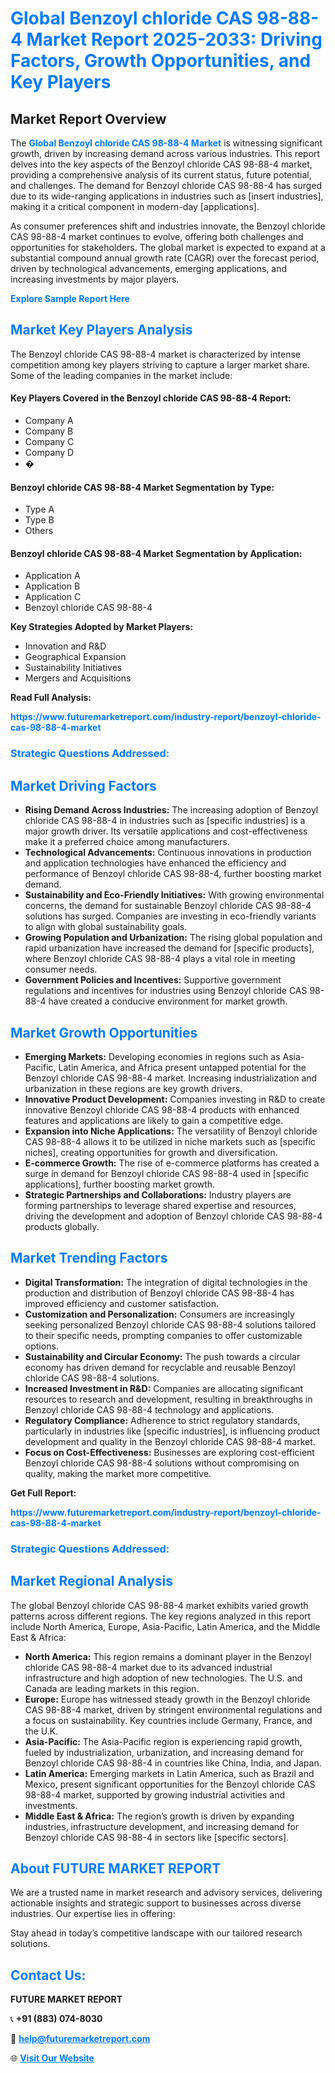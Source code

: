 <h1 style="color: #007BFF;">Global Benzoyl chloride CAS 98-88-4 Market Report 2025-2033: Driving Factors, Growth Opportunities, and Key Players</h1>

<section id="overview">
<h2>Market Report Overview</h2>
<p>The <a href="https://www.futuremarketreport.com/industry-report/benzoyl-chloride-cas-98-88-4-market" style="color: #007BFF; text-decoration: none;"><strong>Global Benzoyl chloride CAS 98-88-4 Market</strong></a> is witnessing significant growth, driven by increasing demand across various industries. This report delves into the key aspects of the Benzoyl chloride CAS 98-88-4 market, providing a comprehensive analysis of its current status, future potential, and challenges. The demand for Benzoyl chloride CAS 98-88-4 has surged due to its wide-ranging applications in industries such as [insert industries], making it a critical component in modern-day [applications].</p>
<p>As consumer preferences shift and industries innovate, the Benzoyl chloride CAS 98-88-4 market continues to evolve, offering both challenges and opportunities for stakeholders. The global market is expected to expand at a substantial compound annual growth rate (CAGR) over the forecast period, driven by technological advancements, emerging applications, and increasing investments by major players.</p>
</section>

<section id="overview">
<p><a href="https://www.futuremarketreport.com/request-sample/reportId=110892" style="color: #007BFF; text-decoration: none;"><strong>Explore Sample Report Here</strong></a></p>
</section>

<section id="key-players">
<h2 style="color: #007BFF;">Market Key Players Analysis</h2>
<p>The Benzoyl chloride CAS 98-88-4 market is characterized by intense competition among key players striving to capture a larger market share. Some of the leading companies in the market include:</p>
<h4>Key Players Covered in the Benzoyl chloride CAS 98-88-4 Report:</h4>
<ul><li>Company A</li><li>Company B</li><li>Company C</li><li>Company D</li><li>�</li></ul>
<h4>Benzoyl chloride CAS 98-88-4 Market Segmentation by Type:</h4>
<ul><li>Type A</li><li>Type B</li><li>Others</li></ul>

<h4>Benzoyl chloride CAS 98-88-4 Market Segmentation by Application:</h4>
<ul><li>Application A</li><li>Application B</li><li>Application C</li><li>Benzoyl chloride CAS 98-88-4</li></ul>
<p><strong>Key Strategies Adopted by Market Players:</strong></p>
<ul>
<li>Innovation and R&D</li>
<li>Geographical Expansion</li>
<li>Sustainability Initiatives</li>
<li>Mergers and Acquisitions</li>
</ul>
</section>

<section>
<p><strong>Read Full Analysis: </strong></p><a href="https://www.futuremarketreport.com/industry-report/benzoyl-chloride-cas-98-88-4-market" style="color: #007BFF; text-decoration: none;"><strong>https://www.futuremarketreport.com/industry-report/benzoyl-chloride-cas-98-88-4-market</strong></a>
<h3 style="color: #007BFF;">Strategic Questions Addressed:</h3>
</section>

<section id="driving-factors">
<h2 style="color: #007BFF;">Market Driving Factors</h2>
<ul>
<li><strong>Rising Demand Across Industries:</strong> The increasing adoption of Benzoyl chloride CAS 98-88-4 in industries such as [specific industries] is a major growth driver. Its versatile applications and cost-effectiveness make it a preferred choice among manufacturers.</li>
<li><strong>Technological Advancements:</strong> Continuous innovations in production and application technologies have enhanced the efficiency and performance of Benzoyl chloride CAS 98-88-4, further boosting market demand.</li>
<li><strong>Sustainability and Eco-Friendly Initiatives:</strong> With growing environmental concerns, the demand for sustainable Benzoyl chloride CAS 98-88-4 solutions has surged. Companies are investing in eco-friendly variants to align with global sustainability goals.</li>
<li><strong>Growing Population and Urbanization:</strong> The rising global population and rapid urbanization have increased the demand for [specific products], where Benzoyl chloride CAS 98-88-4 plays a vital role in meeting consumer needs.</li>
<li><strong>Government Policies and Incentives:</strong> Supportive government regulations and incentives for industries using Benzoyl chloride CAS 98-88-4 have created a conducive environment for market growth.</li>
</ul>
</section>

<section id="growth-opportunities">
<h2 style="color: #007BFF;">Market Growth Opportunities</h2>
<ul>
<li><strong>Emerging Markets:</strong> Developing economies in regions such as Asia-Pacific, Latin America, and Africa present untapped potential for the Benzoyl chloride CAS 98-88-4 market. Increasing industrialization and urbanization in these regions are key growth drivers.</li>
<li><strong>Innovative Product Development:</strong> Companies investing in R&D to create innovative Benzoyl chloride CAS 98-88-4 products with enhanced features and applications are likely to gain a competitive edge.</li>
<li><strong>Expansion into Niche Applications:</strong> The versatility of Benzoyl chloride CAS 98-88-4 allows it to be utilized in niche markets such as [specific niches], creating opportunities for growth and diversification.</li>
<li><strong>E-commerce Growth:</strong> The rise of e-commerce platforms has created a surge in demand for Benzoyl chloride CAS 98-88-4 used in [specific applications], further boosting market growth.</li>
<li><strong>Strategic Partnerships and Collaborations:</strong> Industry players are forming partnerships to leverage shared expertise and resources, driving the development and adoption of Benzoyl chloride CAS 98-88-4 products globally.</li>
</ul>
</section>

<section id="trending-factors">
<h2 style="color: #007BFF;">Market Trending Factors</h2>
<ul>
<li><strong>Digital Transformation:</strong> The integration of digital technologies in the production and distribution of Benzoyl chloride CAS 98-88-4 has improved efficiency and customer satisfaction.</li>
<li><strong>Customization and Personalization:</strong> Consumers are increasingly seeking personalized Benzoyl chloride CAS 98-88-4 solutions tailored to their specific needs, prompting companies to offer customizable options.</li>
<li><strong>Sustainability and Circular Economy:</strong> The push towards a circular economy has driven demand for recyclable and reusable Benzoyl chloride CAS 98-88-4 solutions.</li>
<li><strong>Increased Investment in R&D:</strong> Companies are allocating significant resources to research and development, resulting in breakthroughs in Benzoyl chloride CAS 98-88-4 technology and applications.</li>
<li><strong>Regulatory Compliance:</strong> Adherence to strict regulatory standards, particularly in industries like [specific industries], is influencing product development and quality in the Benzoyl chloride CAS 98-88-4 market.</li>
<li><strong>Focus on Cost-Effectiveness:</strong> Businesses are exploring cost-efficient Benzoyl chloride CAS 98-88-4 solutions without compromising on quality, making the market more competitive.</li>
</ul>
</section>

<section>
<p><strong>Get Full Report: </strong></p><a href="https://www.futuremarketreport.com/industry-report/benzoyl-chloride-cas-98-88-4-market" style="color: #007BFF; text-decoration: none;"><strong>https://www.futuremarketreport.com/industry-report/benzoyl-chloride-cas-98-88-4-market</strong></a>
<h3 style="color: #007BFF;">Strategic Questions Addressed:</h3>
</section>


<section id="regional-analysis">
<h2 style="color: #007BFF;">Market Regional Analysis</h2>
<p>The global Benzoyl chloride CAS 98-88-4 market exhibits varied growth patterns across different regions. The key regions analyzed in this report include North America, Europe, Asia-Pacific, Latin America, and the Middle East & Africa:</p>
<ul>
<li><strong>North America:</strong> This region remains a dominant player in the Benzoyl chloride CAS 98-88-4 market due to its advanced industrial infrastructure and high adoption of new technologies. The U.S. and Canada are leading markets in this region.</li>
<li><strong>Europe:</strong> Europe has witnessed steady growth in the Benzoyl chloride CAS 98-88-4 market, driven by stringent environmental regulations and a focus on sustainability. Key countries include Germany, France, and the U.K.</li>
<li><strong>Asia-Pacific:</strong> The Asia-Pacific region is experiencing rapid growth, fueled by industrialization, urbanization, and increasing demand for Benzoyl chloride CAS 98-88-4 in countries like China, India, and Japan.</li>
<li><strong>Latin America:</strong> Emerging markets in Latin America, such as Brazil and Mexico, present significant opportunities for the Benzoyl chloride CAS 98-88-4 market, supported by growing industrial activities and investments.</li>
<li><strong>Middle East & Africa:</strong> The region’s growth is driven by expanding industries, infrastructure development, and increasing demand for Benzoyl chloride CAS 98-88-4 in sectors like [specific sectors].</li>
</ul>
</section>

<footer>
<h2 style="color: #007BFF;">About FUTURE MARKET REPORT</h2>
<p>We are a trusted name in market research and advisory services, delivering actionable insights and strategic support to businesses across diverse industries. Our expertise lies in offering:</p>

<p>Stay ahead in today’s competitive landscape with our tailored research solutions.</p>

<h2 style="color: #007BFF;">Contact Us:</h2>
<p><strong>FUTURE MARKET REPORT</strong></p>
<p>📞 <strong>+91 (883) 074-8030</strong></p>
<p>📧 <strong><a href="mailto:help@futuremarketreport.com" style="color: #007BFF;">help@futuremarketreport.com</a></strong></p>
<p>🌐 <strong><a href="https://www.futuremarketreport.com/" style="color: #007BFF;">Visit Our Website</a></strong></p>
</footer>